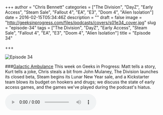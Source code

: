 +++
author = "Chris Bennett"
categories = ["The Division", "DayZ", "Early Access", "Steam Sale", "Fallout 4", "EA", "E3", "Doom 4", "Alien Isolation"]
date = 2016-02-15T05:34:46Z
description = ""
draft = false
image = "http://geeksinprogress.com/files/podcasts/covers/s01e34_cover.jpg"
slug = "episode-34"
tags = ["The Division", "DayZ", "Early Access", "Steam Sale", "Fallout 4", "EA", "E3", "Doom 4", "Alien Isolation"]
title = "Episode 34"

+++

![Episode 34](http://geeksinprogress.com/files/podcasts/covers/s01e34_cover.jpg)

###[Galactic Ambulance](http://files.podcast.geeksinprogress.com/files/podcasts/1/s01e34_GalacticAmbulance.mp3)
This week on Geeks in Progress: Matt tells a story, Kurt tells a joke, Chris steals a bit from John Mulaney, The Division launches its closed beta, Steam begins its Lunar New Year sale, and a Kickstarter team blows its budget on hookers and drugs; we discuss the state of early access games, and the games we've played during the podcast's hiatus.

<audio controls>
  <source src="http://files.podcast.geeksinprogress.com/files/podcasts/1/s01e34_GalacticAmbulance.mp3" 	type="audio/mpeg">
</audio>